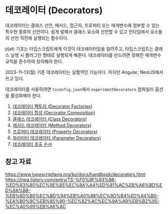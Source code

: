 # 데코레이터 (Decorators)

데코레이터는 클래스 선언, 메서드, 접근자, 프로퍼티 또는 매개변수에 첨부할 수 있는 특수한 종류의 선언이다. 쉽게 말해서 클래스 요소에 선언할 수 있고 런타임에서 요소들의 선언 직전에 실행되는 함수이다.

`@`(at) 기호는 타입스크립트에게 이것이 데코레이터임을 알려주고, 타입스크립트는 클래스 실행 시 플러그인 형태로 실행되게 해준다. 데코레이터를 만드려면 정해진 매개변수 규칙을 준수하여 정의해야 한다.

2023-11-13(월) 기준 데코레이터는 실험적인 기능이다. 하지만 Angular, NestJS에서 쓰고 있다.

데코레이터를 사용하려면 `tsconfig.json`에서 `experimentDecorators` 컴파일러 옵션을 활성화해야 한다.

1. [데코레이터 팩토리 (Decorator Factories)](./factories.ts)
2. [데코레이터 합성 (Decorator Composition)](./composition.ts)
3. [클래스 데코레이터 (Class Decorators)](./class.ts)
4. [메서드 데코레이터 (Method Decorators)](./method.ts)
5. [프로퍼티 데코레이터 (Property Decorators)](./property.ts)
6. [파라미터 데코레이터 (Parameter Decorators)](./parameter.ts)
7. [데코레이터 호출 순서](./call-order.ts)


## 참고 자료
<https://www.typescriptlang.org/ko/docs/handbook/decorators.html>
<https://inpa.tistory.com/entry/TS-%F0%9F%93%98-%ED%83%80%EC%9E%85%EC%8A%A4%ED%81%AC%EB%A6%BD%ED%8A%B8-%EB%8D%B0%EC%BD%94%EB%A0%88%EC%9D%B4%ED%84%B0-%EA%B0%9C%EB%85%90-%EC%82%AC%EC%9A%A9%EB%B2%95-%EC%A0%95%EB%A6%AC>